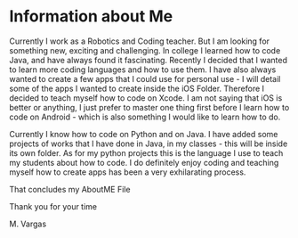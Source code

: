 # Information about Me

Currently I work as a Robotics and Coding teacher. But I am looking for something new, exciting and challenging. 
In college I learned how to code Java, and have always found it fascinating. Recently I decided that I wanted to learn 
more coding languages and how to use them. I have also always wanted to create a few apps that I could use 
for personal use - I will detail some of the apps I wanted to create inside the iOS Folder. 
Therefore I decided to teach myself how to code on Xcode. I am not saying that iOS is better or anything,
I just prefer to master one thing first before I learn how to code on Android - which is also something I would like 
to learn how to do. 

Currently I know how to code on Python and on Java. I have added some projects of works that 
I have done in Java, in my classes - this will be inside its own folder. As for my python projects this is the language 
I use to teach my students about how to code.  I do definitely enjoy coding and teaching myself how to create apps has 
been a very exhilarating process.

That concludes my AboutME File

Thank you for your time

M. Vargas